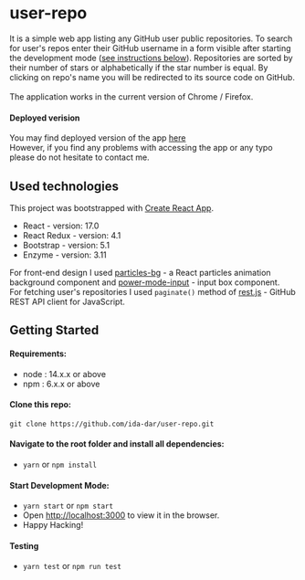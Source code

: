 # user-repo

It is a simple web app listing any GitHub user public repositories. To search for user's repos enter their GitHub username in a form visible after starting the development mode (<a href='#getting-started'>see instructions below</a>). Repositories are sorted by their number of stars or alphabetically if the star number is equal. By clicking on repo's name you will be redirected to its source code on GitHub.
<br><br>
The application works in the current version of Chrome / Firefox.

#### Deployed verision
You may find deployed version of the app [here](https://user-repo.herokuapp.com/)
</br>
However, if you find any problems with accessing the app or any typo please do not hesitate to contact me.

## Used technologies

This project was bootstrapped with [Create React App](https://github.com/facebook/create-react-app).

- React - version: 17.0
- React Redux - version: 4.1
- Bootstrap - version: 5.1
- Enzyme - version: 3.11

For front-end design I used [particles-bg](https://github.com/lindelof/particles-bg) - a React particles animation background component and [power-mode-input](https://github.com/lindelof/power-mode-input) - input box component.
<br>
For fetching user's repositories I used `paginate()` method of [rest.js](https://github.com/octokit/rest.js) - GitHub REST API client for JavaScript.

## Getting Started

#### Requirements:
- node : 14.x.x or above 
- npm : 6.x.x or above

#### Clone this repo:
`git clone https://github.com/ida-dar/user-repo.git`

#### Navigate to the root folder and install all dependencies:

- `yarn` or `npm install`

#### Start Development Mode:

- `yarn start` or `npm start`
- Open [http://localhost:3000](http://localhost:3000) to view it in the browser.
- Happy Hacking!

#### Testing

- `yarn test` or `npm run test`
